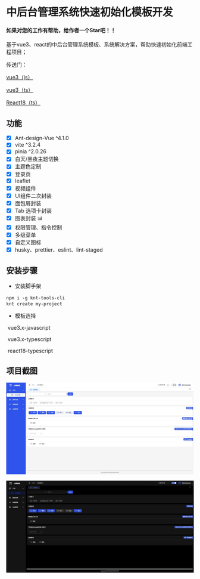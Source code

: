 # 中后台管理系统快速初始化模板开发

#### 如果对您的工作有帮助，给作者一个Star吧！！

基于vue3、react的中后台管理系统模板、系统解决方案，帮助快速初始化前端工程项目；

传送门：

[vue3（js）](https://github.com/lunjingjie/vue-react-template/tree/vue-3.x-basic)

[vue3（ts）](https://github.com/lunjingjie/vue-react-template/tree/vue-3.x-ts)

[React18（ts）](https://github.com/lunjingjie/vue-react-template/tree/react-18-ts)

## 功能

-   [x] Ant-design-Vue ^4.1.0
-   [x] vite ^3.2.4
-   [x] pinia ^2.0.26
-   [x] 白天/黑夜主题切换
-   [x] 主题色定制
-   [x] 登录页
-   [x] leaflet
-   [x] 视频组件
-   [x] UI组件二次封装
-   [x] 面包屑封装
-   [x] Tab 选项卡封装
-   [x] 图表封装 :bar_chart:
-   [x] 权限管理、指令控制
-   [x] 多级菜单
-   [x] 自定义图标
-   [x] husky、prettier、eslint、lint-staged

## 安装步骤

- 安装脚手架

```shell
npm i -g knt-tools-cli
knt create my-project
```

- 模板选择

​	vue3.x-javascript

​	vue3.x-typescript

​	react18-typescript

## 项目截图

![image-20240204090249357](shotscreen/light.png)

![image-20240204090230595](shotscreen/dark.png)


